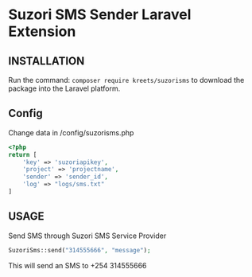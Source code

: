 # Suzori SMS Sender Laravel Extension

## INSTALLATION

Run the command: `composer require kreets/suzorisms` to download the package into the Laravel platform.

## Config

Change data in /config/suzorisms.php
```php
<?php
return [
    'key' => 'suzoriapikey',
    'project' => 'projectname',
    'sender' => 'sender_id',
    'log' => "logs/sms.txt"
]
```

## USAGE

Send SMS through Suzori SMS Service Provider

```php
SuzoriSms::send("314555666", "message");
```
This will send an SMS to +254 314555666

